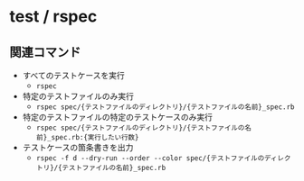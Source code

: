 # test / rspec

## 関連コマンド

- すべてのテストケースを実行
  - `rspec`
- 特定のテストファイルのみ実行
  - `rspec spec/{テストファイルのディレクトリ}/{テストファイルの名前}_spec.rb`
- 特定のテストファイルの特定のテストケースのみ実行
  - `rspec spec/{テストファイルのディレクトリ}/{テストファイルの名前}_spec.rb:{実行したい行数}`
- テストケースの箇条書きを出力
  - `rspec -f d --dry-run --order --color spec/{テストファイルのディレクトリ}/{テストファイルの名前}_spec.rb`

